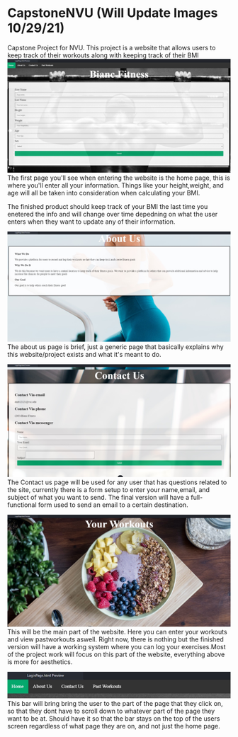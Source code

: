 # CapstoneNVU (Will Update Images 10/29/21)
Capstone Project for NVU. This project is a website that allows users to keep track of their workouts along with keeping track of their BMI
![](READMEimages/Home%20Page%20ex%201.jpg)
The first page you'll see when entering the website is the home page, this is where you'll enter all your information. Things like your height,weight, and age will all be taken into consideration when calculating your BMI.

The finished product should keep track of your BMI the last time you enetered the info and will change over time depedning on what the user enters when they want to update any of their information.

![](READMEimages/About%20Us%20ex%201.jpg)
The about us page is brief, just a generic page that basically explains why this website/project exists and what it's meant to do.

![](READMEimages/Contact%20Us%20ex%201.jpg)
The Contact us page will be used for any user that has questions related to the site, currently there is a form setup to enter your name,email, and subject of what you want to send. The final version will have a full-functional form used to send an email to a certain destination.

![](READMEimages/Your%20Workouts%20ex%201.jpg)
This will be the main part of the website. Here you can enter your workouts and view pastworkouts aswell. Right now, there is nothing but the finished version will have a working system where you can log your exercises.Most of the project work will focus on this part of the website, everything above is more for aesthetics.

![](READMEimages/Home%20Bar%201.jpg)
This bar will bring bring the user to the part of the page that they click on, so that they dont have to scroll down to whatever part of the page they want to be at. Should have it so that the bar stays on the top of the users screen regardless of what page they are on, and not just the home page.
